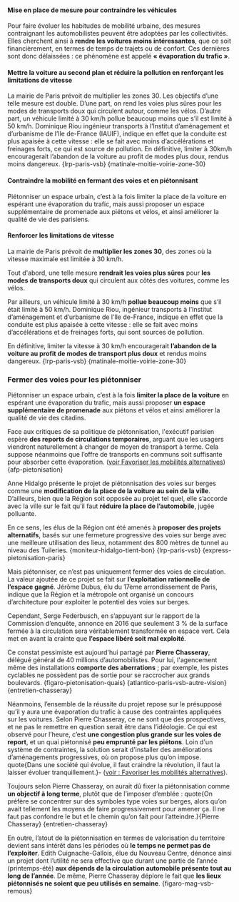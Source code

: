 #### Mise en place de mesure pour contraindre les véhicules
Pour faire évoluer les habitudes de mobilité urbaine, des mesures contraignant les automobilistes peuvent être adoptées par les collectivités. Elles cherchent ainsi à **rendre les voitures moins intéressantes**, que ce soit financièrement, en termes de temps de trajets ou de confort. Ces dernières sont donc délaissées : ce phénomène est appelé **« évaporation du trafic »**.

#### Mettre la voiture au second plan et réduire la pollution en renforçant les limitations de vitesse
La mairie de Paris prévoit de multiplier les zones 30. Les objectifs d’une telle mesure est double. D’une part, on rend les voies plus sûres pour les modes de transports doux qui circulent autour, comme les vélos. D’autre part, un véhicule limité à 30 km/h pollue beaucoup moins que s’il est limité à 50 km/h. Dominique Riou ingénieur transports à l’Institut d’aménagement et d’urbanisme de l’Ile de-France (IAUIF), indique en effet que la conduite est plus apaisée à cette vitesse : elle se fait avec moins d’accélérations et freinages forts, ce qui est source de pollution. En définitive, limiter à 30km/h encouragerait l’abandon de la voiture au profit de modes plus doux, rendus moins dangereux. {lrp-paris-vsb} {matinale-moitie-voirie-zone-30}

#### Contraindre la mobilité en fermant des voies et en piétonnisant
Piétonniser un espace urbain, c’est à la fois limiter la place de la voiture en espérant une évaporation du trafic, mais aussi proposer un espace supplémentaire de promenade aux piétons et vélos, et ainsi améliorer la qualité de vie des parisiens.

#### Renforcer les limitations de vitesse
La mairie de Paris prévoit de **multiplier les zones 30**, des zones où la vitesse maximale est limitée à 30 km/h.

Tout d'abord, une telle mesure **rendrait les voies plus sûres** pour **les modes de transports doux** qui circulent aux côtés des voitures, comme les vélos.

Par ailleurs, un véhicule limité à 30 km/h **pollue beaucoup moins** que s’il était limité à 50 km/h. Dominique Riou, ingénieur transports à l’Institut d’aménagement et d’urbanisme de l’Ile de-France, indique en effet que la conduite est plus apaisée à cette vitesse : elle se fait avec moins d’accélérations et de freinages forts, qui sont sources de pollution.

En définitive, limiter la vitesse à 30 km/h encouragerait **l’abandon de la voiture au profit de modes de transport plus doux** et rendus moins dangereux. {lrp-paris-vsb} {matinale-moitie-voirie-zone-30}

### Fermer des voies pour les piétonniser
Piétonniser un espace urbain, c’est à la fois **limiter la place de la voiture** en espérant une évaporation du trafic, mais aussi proposer **un espace supplémentaire de promenade** aux piétons et vélos et ainsi améliorer la qualité de vie des citadins.

Face aux critiques de sa politique de piétonnisation, l'exécutif parisien espère **des reports de circulations temporaires**, arguant que les usagers viendront naturellement à changer de moyen de transport à terme. Cela suppose néanmoins que l’offre de transports en communs soit suffisante pour absorber cette évaporation. ([voir Favoriser les mobilités alternatives](#mobilites-alternatives)) {afp-pietonisation}

Anne Hidalgo présente le projet de piétonnisation des voies sur berges comme une **modification de la place de la voiture au sein de la ville**. D’ailleurs, bien que la Région soit opposée au projet tel quel, elle s’accorde avec la ville sur le fait qu’il faut **réduire la place de l’automobile**, jugée polluante.

En ce sens, les élus de la Région ont été amenés à **proposer des projets alternatifs**, basés sur une fermeture progressive des voies sur berge avec une meilleure utilisation des lieux, notamment des 800 mètres de tunnel au niveau des Tuileries. {moniteur-hidalgo-tient-bon} {lrp-paris-vsb} {express-pietonisation-paris}

Mais piétonniser, ce n’est pas uniquement fermer des voies de circulation. La valeur ajoutée de ce projet se fait sur **l’exploitation rationnelle de l’espace gagné**. Jérôme Dubus, élu du 17ème arrondissement de Paris, indique que la Région et la métropole ont organisé un concours d’architecture pour exploiter le potentiel des voies sur berges.

Cependant, Serge Federbusch, en s’appuyant sur le rapport de la Commission d’enquête, annonce en 2016 que seulement 3 % de la surface fermée à la circulation sera véritablement transformée en espace vert. Cela met en avant la crainte que **l’espace libéré soit mal exploité**.

Ce constat pessimiste est aujourd'hui partagé par **Pierre Chasseray**, délégué général de 40 millions d’automobilistes. Pour lui, l'agencement même des installations **comporte des aberrations** ; par exemple, les pistes cyclables ne possèdent pas de sortie pour se raccrocher aux grands boulevards. {figaro-pietonisation-quais} {atlantico-paris-vsb-autre-vision} {entretien-chasseray}

Néanmoins, l’ensemble de la réussite du projet repose sur le présupposé qu’il y aura une évaporation du trafic à cause des contraintes appliquées sur les voitures. Selon Pierre Chasseray, ce ne sont que des prospectives, et ne pas le remettre en question serait être dans l’idéologie. Ce qui est observé pour l’heure, c’est **une congestion plus grande sur les voies de report**, et un quai piétonnisé **peu emprunté par les piétons**. Loin d'un système de contraintes, la solution serait d'installer des améliorations d’aménagements progressives, où on propose plus qu’on impose. quote{Dans une société qui évolue, il faut craindre la révolution, il faut la laisser évoluer tranquillement.}- ([voir : Favoriser les mobilités alternatives](#mobilites-alternatives)).

Toujours selon Pierre Chasseray, on aurait dû fixer la piétonnisation comme **un objectif à long terme**, plutôt que de l’imposer d’emblée : quote{On préfère se concentrer sur des symboles type voies sur berges, alors qu’on avait tellement les moyens de faire progressivement pour amener ça. Il ne faut pas confondre le but et le chemin qu’on fait pour l’atteindre.}{Pierre Chasseray} {entretien-chasseray}

En outre, l’atout de la piétonnisation en termes de valorisation du territoire devient sans intérêt dans les périodes où **le temps ne permet pas de l’exploiter**. Edith Cuignache-Gallois, élue du Nouveau Centre, dénonce ainsi un projet dont l’utilité ne sera effective que durant une partie de l’année (printemps-été) **aux dépends de la circulation automobile présente tout au long de l’année**. De même, Pierre Chasseray déplore le fait que **les lieux piétonnisés ne soient que peu utilisés en semaine**. {figaro-mag-vsb-remous}
